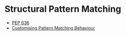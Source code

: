 # Structural Pattern Matching

- [PEP 636](https://peps.python.org/pep-0636/)
- [Customising Pattern Matching Behaviour](https://blog.changs.co.uk/customising-pattern-matching-behaviour.html)
